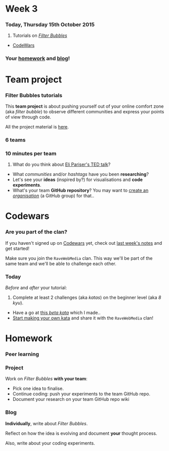 # Week 3

### Today, Thursday 15th October 2015

1. Tutorials on [*Filter Bubbles*](#team-project)
* [CodeWars](#codewars)

<!--
* Workshop: [the Web Audio API](#workshop)
* Project: [Making noise](#project)
--> 

### Your [homework](#homework) and [blog](#blog)!


# Team project

### Filter Bubbles tutorials

This **team project** is about pushing yourself out of your online comfort zone (aka *filter bubble*) to observe different communities and express your points of view through code.

All the project material is [here](../../projects/filter-bubbles).

### 6 teams

### 10 minutes per team

1. What do you think about [Eli Pariser's TED talk](http://www.ted.com/talks/eli_pariser_beware_online_filter_bubbles?language=en#t-53082)?
* What *communities* and/or *hashtags* have you been **researching**?
* Let's see your **ideas** (inspired by?) for visualisations and **code experiments**. 
* What's your team **GitHub repository**? You may want to [create an *organisation*](https://github.com/organizations/new) (a GitHub group) for that.. 


# Codewars

### Are you part of the clan?

If you haven't signed up on [Codewars](http://www.codewars.com/r/DQC6uA) yet, check out [last week's notes](../02/#codewars) and get started!

Make sure you join the `RaveWebMedia` clan. This way we'll be part of the same team and we'll be able to challenge each other.

### Today

*Before* and *after* your tutorial:

1. Complete at least 2 challenges (aka *katas*) on the beginner level (aka *8 kyu*).
* Have a go at [this *beta kata*](http://www.codewars.com/kata/561bbd27fbbfb0bdad0000f4) which I made..
* [Start making your own kata](http://www.codewars.com/kata/new/) and share it with the `RaveWebMedia` clan! 


# Homework

### Peer learning



### Project 

Work on *Filter Bubbles* **with your team**:

* Pick one idea to finalise.
* Continue coding: push your experiments to the team GitHub repo.
* Document your research on your team GitHub repo wiki

### Blog 

**Individually**, write about *Filter Bubbles*. 

Reflect on how the idea is evolving and document **your** thought process. 

Also, write about your coding experiments.